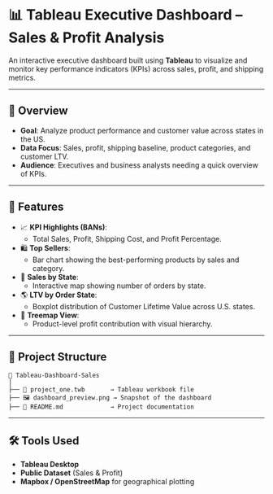 # 📊 Tableau Executive Dashboard – Sales & Profit Analysis

An interactive executive dashboard built using **Tableau** to visualize and monitor key performance indicators (KPIs) across sales, profit, and shipping metrics.

---

## 📌 Overview

- **Goal**: Analyze product performance and customer value across states in the US.
- **Data Focus**: Sales, profit, shipping baseline, product categories, and customer LTV.
- **Audience**: Executives and business analysts needing a quick overview of KPIs.

---

## 🧠 Features

- 📈 **KPI Highlights (BANs)**: 
  - Total Sales, Profit, Shipping Cost, and Profit Percentage.
- 🛍️ **Top Sellers**:
  - Bar chart showing the best-performing products by sales and category.
- 📍 **Sales by State**: 
  - Interactive map showing number of orders by state.
- 🌎 **LTV by Order State**:
  - Boxplot distribution of Customer Lifetime Value across U.S. states.
- 🧱 **Treemap View**:
  - Product-level profit contribution with visual hierarchy.

---

## 📁 Project Structure

```
📁 Tableau-Dashboard-Sales
│
├── 📄 project_one.twb       → Tableau workbook file
├── 🖼️ dashboard_preview.png → Snapshot of the dashboard
├── 📄 README.md             → Project documentation
```

---

## 🛠️ Tools Used

- **Tableau Desktop**
- **Public Dataset** (Sales & Profit)
- **Mapbox / OpenStreetMap** for geographical plotting
